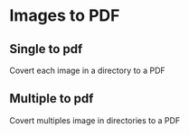# Images to PDF

## Single to pdf

Covert each image in a directory to a PDF

## Multiple to pdf

Covert multiples image in directories to a PDF